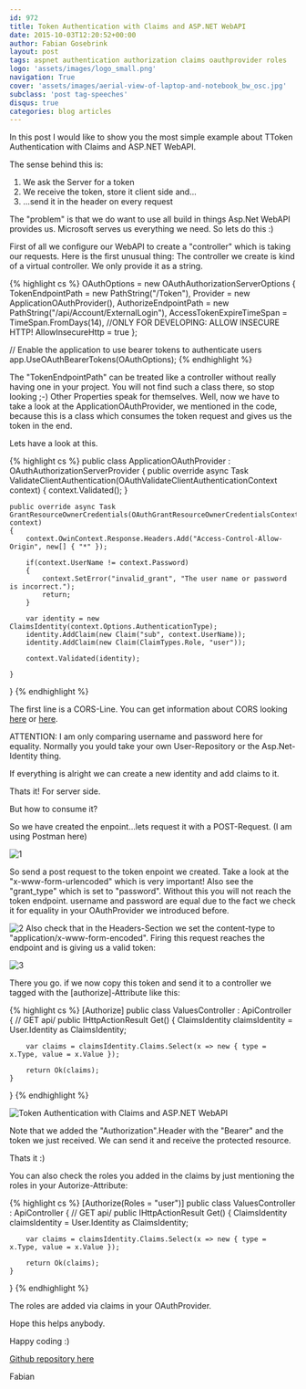 ```yaml
---
id: 972
title: Token Authentication with Claims and ASP.NET WebAPI
date: 2015-10-03T12:20:52+00:00
author: Fabian Gosebrink
layout: post
tags: aspnet authentication authorization claims oauthprovider roles
logo: 'assets/images/logo_small.png'
navigation: True
cover: 'assets/images/aerial-view-of-laptop-and-notebook_bw_osc.jpg'
subclass: 'post tag-speeches'
disqus: true
categories: blog articles
---
```


In this post I would like to show you the most simple example about TToken Authentication with Claims and ASP.NET WebAPI.

The sense behind this is:

1.  We ask the Server for a token
2.  We receive the token, store it client side and...
3.  ...send it in the header on every request

The "problem" is that we do want to use all build in things Asp.Net WebAPI provides us. Microsoft serves us everything we need. So lets do this :)

First of all we configure our WebAPI to create a "controller" which is taking our requests. Here is the first unusual thing: The controller we create is kind of a virtual controller. We only provide it as a string.

{% highlight cs %}
OAuthOptions = new OAuthAuthorizationServerOptions
    {
        TokenEndpointPath = new PathString("/Token"),
        Provider = new ApplicationOAuthProvider(),
        AuthorizeEndpointPath = new PathString("/api/Account/ExternalLogin"),
        AccessTokenExpireTimeSpan = TimeSpan.FromDays(14),
        //ONLY FOR DEVELOPING: ALLOW INSECURE HTTP!
        AllowInsecureHttp = true
    };

// Enable the application to use bearer tokens to authenticate users
app.UseOAuthBearerTokens(OAuthOptions);
{% endhighlight %}

The "TokenEndpointPath" can be treated like a controller without really having one in your project. You will not find such a class there, so stop looking ;-) Other Properties speak for themselves. Well, now we have to take a look at the ApplicationOAuthProvider, we mentioned in the code, because this is a class which consumes the token request and gives us the token in the end.

Lets have a look at this.

{% highlight cs %}
public class ApplicationOAuthProvider : OAuthAuthorizationServerProvider
{
    public override async Task ValidateClientAuthentication(OAuthValidateClientAuthenticationContext context)
    {
        context.Validated();
    }

    public override async Task GrantResourceOwnerCredentials(OAuthGrantResourceOwnerCredentialsContext context)
    {
        context.OwinContext.Response.Headers.Add("Access-Control-Allow-Origin", new[] { "*" });

        if(context.UserName != context.Password)
        {
            context.SetError("invalid_grant", "The user name or password is incorrect.");
            return;
        }

        var identity = new ClaimsIdentity(context.Options.AuthenticationType);
        identity.AddClaim(new Claim("sub", context.UserName));
        identity.AddClaim(new Claim(ClaimTypes.Role, "user"));

        context.Validated(identity);

    }
}
{% endhighlight %}

The first line is a CORS-Line. You can get information about CORS looking [here](http://www.asp.net/web-api/overview/security/enabling-cross-origin-requests-in-web-api) or [here](http://enable-cors.org/server_aspnet.html).

ATTENTION: I am only comparing username and password here for equality. Normally you yould take your own User-Repository or the Asp.Net-Identity thing.

If everything is alright we can create a new identity and add claims to it.

Thats it! For server side.

But how to consume it?

So we have created the enpoint...lets request it with a POST-Request. (I am using Postman here)

![1]({{site.baseurl}}assets/articles/wp-content/uploads/2015/10/1.jpg)

So send a post request to the token enpoint we created. Take a look at the "x-www-form-urlencoded" which is very important! Also see the "grant_type" which is set to "password". Without this you will not reach the token endpoint. username and password are equal due to the fact we check it for equality in your OAuthProvider we introduced before.

![2]({{site.baseurl}}assets/articles/wp-content/uploads/2015/10/2.jpg)
Also check that in the Headers-Section we set the content-type to "application/x-www-form-encoded". Firing this request reaches the endpoint and is giving us a valid token:

![3]({{site.baseurl}}assets/articles/wp-content/uploads/2015/10/31.jpg)

There you go. if we now copy this token and send it to a controller we tagged with the [authorize]-Attribute like this:

{% highlight cs %}
[Authorize]
public class ValuesController : ApiController
{
    // GET api/<controller>
    public IHttpActionResult Get()
    {
        ClaimsIdentity claimsIdentity = User.Identity as ClaimsIdentity;

        var claims = claimsIdentity.Claims.Select(x => new { type = x.Type, value = x.Value });

        return Ok(claims);
    }
}
{% endhighlight %}

![Token Authentication with Claims and ASP.NET WebAPI]({{site.baseurl}}assets/articles/wp-content/uploads/2015/10/41.jpg)

Note that we added the "Authorization".Header with the "Bearer" and the token we just received. We can send it and receive the protected resource.

Thats it :)

You can also check the roles you added in the claims by just mentioning the roles in your Autorize-Attribute:

{% highlight cs %}
[Authorize(Roles = "user")]
public class ValuesController : ApiController
{
    // GET api/<controller>
    public IHttpActionResult Get()
    {
        ClaimsIdentity claimsIdentity = User.Identity as ClaimsIdentity;

        var claims = claimsIdentity.Claims.Select(x => new { type = x.Type, value = x.Value });

        return Ok(claims);
    }
}
{% endhighlight %}

The roles are added via claims in your OAuthProvider.

Hope this helps anybody.

Happy coding :)

[Github repository here](https://github.com/FabianGosebrink/ASPNET-WebAPI-TokenAuthentication)

Fabian
